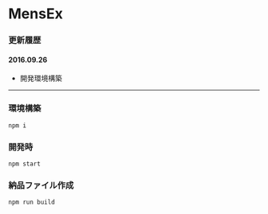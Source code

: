 # MensEx

### 更新履歴
#### 2016.09.26
* 開発環境構築

---

### 環境構築
```
npm i
```

### 開発時
```
npm start
```

### 納品ファイル作成
```
npm run build
```
